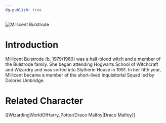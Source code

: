 ```yaml
---
dg-publish: true
---
```

![Millicent Bulstrode](http://rxbg5ysja.bkt.gdipper.com/Millicent_Bulstrode.png)
# Introduction
Millicent Bulstrode (b. 1979/1980) was a half-blood witch and a member of the Bulstrode family. She began attending Hogwarts School of Witchcraft and Wizardry and was sorted into Slytherin House in 1991. In her fifth year, Millicent became a member of the short-lived Inquisitorial Squad led by Dolores Umbridge.

# Related Character
[[WizardingWorldOfHarry_Potter/Draco Malfoy\|Draco Malfoy]]
